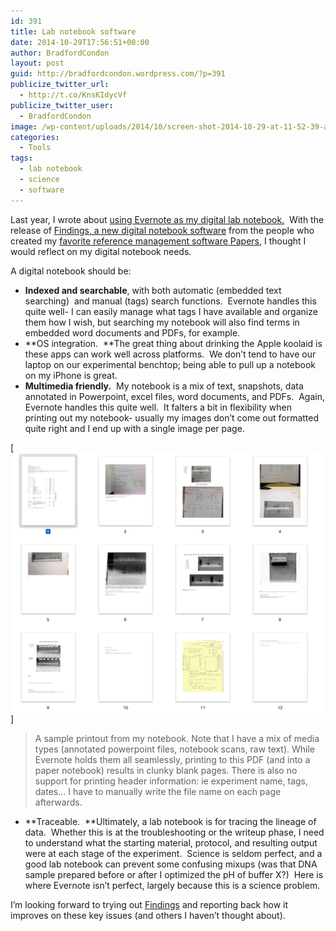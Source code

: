 ```yaml
---
id: 391
title: Lab notebook software
date: 2014-10-29T17:56:51+00:00
author: BradfordCondon
layout: post
guid: http://bradfordcondon.wordpress.com/?p=391
publicize_twitter_url:
  - http://t.co/KnsKIdycVf
publicize_twitter_user:
  - BradfordCondon
image: /wp-content/uploads/2014/10/screen-shot-2014-10-29-at-11-52-39-am-825x510.png
categories:
  - Tools
tags:
  - lab notebook
  - science
  - software
---
```

Last year, I wrote about [using Evernote as my digital lab notebook.](http://bradfordcondon.wordpress.com/2013/07/18/a-digital-notebook/ "A digital notebook")  With the release of [Findings, a new digital notebook software](http://findingsapp.com/) from the people who created my [favorite reference management software Papers](http://bradfordcondon.wordpress.com/2013/07/07/papers-as-a-reference-manager/ "Papers as a reference manager"), I thought I would reflect on my digital notebook needs.

A digital notebook should be:

  * **Indexed and searchable**, with both automatic (embedded text searching)  and manual (tags) search functions.  Evernote handles this quite well- I can easily manage what tags I have available and organize them how I wish, but searching my notebook will also find terms in embedded word documents and PDFs, for example.
  * **OS integration.  **The great thing about drinking the Apple koolaid is these apps can work well across platforms.  We don&#8217;t tend to have our laptop on our experimental benchtop; being able to pull up a notebook on my iPhone is great.
  * **Multimedia friendly.**  My notebook is a mix of text, snapshots, data annotated in Powerpoint, excel files, word documents, and PDFs.  Again, Evernote handles this quite well.  It falters a bit in flexibility when printing out my notebook- usually my images don&#8217;t come out formatted quite right and I end up with a single image per page.<figure id="attachment_393" style="width: 292px" class="wp-caption aligncenter">

[<img class="wp-image-393 " src="/wp-content/uploads/2014/10/screen-shot-2014-10-29-at-11-56-28-am.png?resize=292%2C241" alt=""  sizes="(max-width: 292px) 100vw, 292px" data-recalc-dims="1" />]

>A sample printout from my notebook. Note that I have a mix of media types (annotated powerpoint files, notebook scans, raw text). While Evernote holds them all seamlessly, printing to this PDF (and into a paper notebook) results in clunky blank pages. There is also no support for printing header information: ie experiment name, tags, dates... I have to manually write the file name on each page afterwards.

  * **Traceable.  **Ultimately, a lab notebook is for tracing the lineage of data.  Whether this is at the troubleshooting or the writeup phase, I need to understand what the starting material, protocol, and resulting output were at each stage of the experiment.  Science is seldom perfect, and a good lab notebook can prevent some confusing mixups (was that DNA sample prepared before or after I optimized the pH of buffer X?)  Here is where Evernote isn&#8217;t perfect, largely because this is a science problem.

I&#8217;m looking forward to trying out [Findings](http://findingsapp.com/) and reporting back how it improves on these key issues (and others I haven&#8217;t thought about).